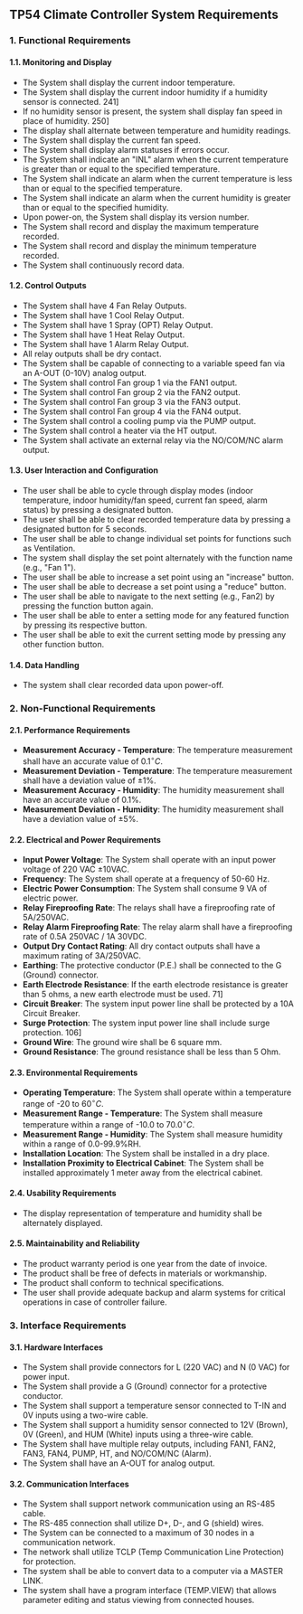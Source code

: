 ## TP54 Climate Controller System Requirements

### 1. Functional Requirements

#### 1.1. Monitoring and Display
* The System shall display the current indoor temperature.  
* The System shall display the current indoor humidity if a humidity sensor is connected.  241]
* If no humidity sensor is present, the system shall display fan speed in place of humidity.  250]
* The display shall alternate between temperature and humidity readings.  
* The System shall display the current fan speed.  
* The System shall display alarm statuses if errors occur.  
* The System shall indicate an "INL" alarm when the current temperature is greater than or equal to the specified temperature.  
* The System shall indicate an alarm when the current temperature is less than or equal to the specified temperature.  
* The System shall indicate an alarm when the current humidity is greater than or equal to the specified humidity.  
* Upon power-on, the System shall display its version number.
* The System shall record and display the maximum temperature recorded.
* The System shall record and display the minimum temperature recorded.
* The System shall continuously record data.

#### 1.2. Control Outputs
* The System shall have 4 Fan Relay Outputs. 
* The System shall have 1 Cool Relay Output. 
* The System shall have 1 Spray (OPT) Relay Output. 
* The System shall have 1 Heat Relay Output.  
* The System shall have 1 Alarm Relay Output.  
* All relay outputs shall be dry contact.  
* The System shall be capable of connecting to a variable speed fan via an A-OUT (0-10V) analog output.  
* The System shall control Fan group 1 via the FAN1 output.  
* The System shall control Fan group 2 via the FAN2 output.  
* The System shall control Fan group 3 via the FAN3 output.  
* The System shall control Fan group 4 via the FAN4 output.  
* The System shall control a cooling pump via the PUMP output.
* The System shall control a heater via the HT output.  
* The System shall activate an external relay via the NO/COM/NC alarm output. 

#### 1.3. User Interaction and Configuration
* The user shall be able to cycle through display modes (indoor temperature, indoor humidity/fan speed, current fan speed, alarm status) by pressing a designated button.   
* The user shall be able to clear recorded temperature data by pressing a designated button for 5 seconds. 
* The user shall be able to change individual set points for functions such as Ventilation.  
* The system shall display the set point alternately with the function name (e.g., "Fan 1"). 
* The user shall be able to increase a set point using an "increase" button.  
* The user shall be able to decrease a set point using a "reduce" button.  
* The user shall be able to navigate to the next setting (e.g., Fan2) by pressing the function button again.  
* The user shall be able to enter a setting mode for any featured function by pressing its respective button.  
* The user shall be able to exit the current setting mode by pressing any other function button.

#### 1.4. Data Handling
* The system shall clear recorded data upon power-off. 

### 2. Non-Functional Requirements

#### 2.1. Performance Requirements
* **Measurement Accuracy - Temperature**: The temperature measurement shall have an accurate value of $0.1^{\circ}C$.  
* **Measurement Deviation - Temperature**: The temperature measurement shall have a deviation value of $\pm1\%$.  
* **Measurement Accuracy - Humidity**: The humidity measurement shall have an accurate value of 0.1%.  
* **Measurement Deviation - Humidity**: The humidity measurement shall have a deviation value of $\pm5\%$.  

#### 2.2. Electrical and Power Requirements
* **Input Power Voltage**: The System shall operate with an input power voltage of 220 VAC $\pm$10VAC.  
* **Frequency**: The System shall operate at a frequency of 50-60 Hz.  
* **Electric Power Consumption**: The System shall consume 9 VA of electric power.  
* **Relay Fireproofing Rate**: The relays shall have a fireproofing rate of 5A/250VAC.  
* **Relay Alarm Fireproofing Rate**: The relay alarm shall have a fireproofing rate of 0.5A 250VAC / 1A 30VDC.  
* **Output Dry Contact Rating**: All dry contact outputs shall have a maximum rating of 3A/250VAC.  
* **Earthing**: The protective conductor (P.E.) shall be connected to the G (Ground) connector.  
* **Earth Electrode Resistance**: If the earth electrode resistance is greater than 5 ohms, a new earth electrode must be used.  71]
* **Circuit Breaker**: The system input power line shall be protected by a 10A Circuit Breaker.  
* **Surge Protection**: The system input power line shall include surge protection.  106]
* **Ground Wire**: The ground wire shall be 6 square mm.  
* **Ground Resistance**: The ground resistance shall be less than 5 Ohm. 

#### 2.3. Environmental Requirements
* **Operating Temperature**: The System shall operate within a temperature range of -20 to $60^{\circ}C$.  
* **Measurement Range - Temperature**: The System shall measure temperature within a range of -10.0 to $70.0^{\circ}C$.  
* **Measurement Range - Humidity**: The System shall measure humidity within a range of 0.0-99.9%RH.  
* **Installation Location**: The System shall be installed in a dry place.  
* **Installation Proximity to Electrical Cabinet**: The System shall be installed approximately 1 meter away from the electrical cabinet.  

#### 2.4. Usability Requirements
* The display representation of temperature and humidity shall be alternately displayed.  

#### 2.5. Maintainability and Reliability
* The product warranty period is one year from the date of invoice.  
* The product shall be free of defects in materials or workmanship.  
* The product shall conform to technical specifications.  
* The user shall provide adequate backup and alarm systems for critical operations in case of controller failure.

### 3. Interface Requirements

#### 3.1. Hardware Interfaces
* The System shall provide connectors for L (220 VAC) and N (0 VAC) for power input.  
* The System shall provide a G (Ground) connector for a protective conductor.  
* The System shall support a temperature sensor connected to T-IN and 0V inputs using a two-wire cable. 
* The System shall support a humidity sensor connected to 12V (Brown), 0V (Green), and HUM (White) inputs using a three-wire cable. 
* The System shall have multiple relay outputs, including FAN1, FAN2, FAN3, FAN4, PUMP, HT, and NO/COM/NC (Alarm). 
* The System shall have an A-OUT for analog output.

#### 3.2. Communication Interfaces
* The System shall support network communication using an RS-485 cable.  
* The RS-485 connection shall utilize D+, D-, and G (shield) wires.  
* The System can be connected to a maximum of 30 nodes in a communication network.  
* The network shall utilize TCLP (Temp Communication Line Protection) for protection.  
* The system shall be able to convert data to a computer via a MASTER LINK.  
* The system shall have a program interface (TEMP.VIEW) that allows parameter editing and status viewing from connected houses. 
